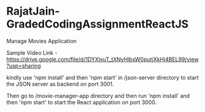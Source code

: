 # RajatJain-GradedCodingAssignmentReactJS
Manage Movies Application

Sample Video Link - https://drive.google.com/file/d/1DYXlxuT_tXNyHlbsW0putjXkHj4BEL99/view?usp=sharing

kindly use 'npm install' and then 'npm start' in /json-server directory to start the JSON server as backend on port 3001.

Then go to /movie-manager-app directory and then run 'npm install' and then 'npm start' to start the React application on port 3000.
